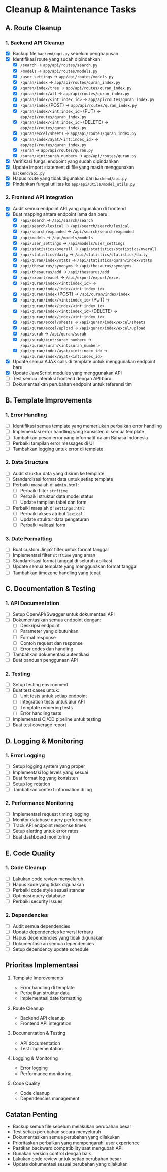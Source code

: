 # Cleanup & Maintenance Tasks

## A. Route Cleanup

### 1. Backend API Cleanup

- [x] Backup file `backend/api.py` sebelum penghapusan
- [x] Identifikasi route yang sudah dipindahkan:
  - [x] `/search` -> `app/api/routes/search.py`
  - [x] `/models` -> `app/api/routes/models.py`
  - [x] `/user_settings` -> `app/api/routes/models.py`
  - [x] `/quran/index` -> `app/api/routes/quran_index.py`
  - [x] `/quran/index/tree` -> `app/api/routes/quran_index.py`
  - [x] `/quran/index/all` -> `app/api/routes/quran_index.py`
  - [x] `/quran/index/<int:index_id>` -> `app/api/routes/quran_index.py`
  - [x] `/quran/index` (POST) -> `app/api/routes/quran_index.py`
  - [x] `/quran/index/<int:index_id>` (PUT) -> `app/api/routes/quran_index.py`
  - [x] `/quran/index/<int:index_id>` (DELETE) -> `app/api/routes/quran_index.py`
  - [x] `/quran/excel/sheets` -> `app/api/routes/quran_index.py`
  - [x] `/quran/index/ayat/<int:index_id>` -> `app/api/routes/quran_index.py`
  - [x] `/surah` -> `app/api/routes/quran.py`
  - [x] `/surah/<int:surah_number>` -> `app/api/routes/quran.py`
- [x] Verifikasi fungsi endpoint yang sudah dipindahkan
- [x] Update import statement di file yang masih menggunakan `backend/api.py`
- [x] Hapus route yang tidak digunakan dari `backend/api.py`
- [x] Pindahkan fungsi utilitas ke `app/api/utils/model_utils.py`

### 2. Frontend API Integration

- [x] Audit semua endpoint API yang digunakan di frontend
- [x] Buat mapping antara endpoint lama dan baru:
  - [x] `/api/search` → `/api/search/search`
  - [x] `/api/search/lexical` → `/api/search/search/lexical`
  - [x] `/api/search/expanded` → `/api/search/search/expanded`
  - [x] `/api/models` → `/api/models/models`
  - [x] `/api/user_settings` → `/api/models/user_settings`
  - [x] `/api/statistics/overall` → `/api/statistics/statistics/overall`
  - [x] `/api/statistics/daily` → `/api/statistics/statistics/daily`
  - [x] `/api/quran/index/stats` → `/api/statistics/quran/index/stats`
  - [x] `/api/thesaurus/synonyms` → `/api/thesaurus/synonyms`
  - [x] `/api/thesaurus/add` → `/api/thesaurus/add`
  - [x] `/api/export/excel` → `/api/export/export/excel`
  - [x] `/api/quran/index/<int:index_id>` → `/api/quran/index/index/<int:index_id>`
  - [x] `/api/quran/index` (POST) → `/api/quran/index/index`
  - [x] `/api/quran/index/<int:index_id>` (PUT) → `/api/quran/index/index/<int:index_id>`
  - [x] `/api/quran/index/<int:index_id>` (DELETE) → `/api/quran/index/index/<int:index_id>`
  - [x] `/api/quran/excel/sheets` → `/api/quran/index/excel/sheets`
  - [x] `/api/quran/excel/upload` → `/api/quran/index/excel/upload`
  - [x] `/api/surah` → `/api/quran/surah`
  - [x] `/api/surah/<int:surah_number>` → `/api/quran/surah/<int:surah_number>`
  - [x] `/api/quran/index/ayat/<int:index_id>` → `/api/quran/index/ayat/<int:index_id>`
- [x] Update semua AJAX calls di template untuk menggunakan endpoint baru
- [x] Update JavaScript modules yang menggunakan API
- [ ] Test semua interaksi frontend dengan API baru
- [ ] Dokumentasikan perubahan endpoint untuk referensi tim

## B. Template Improvements

### 1. Error Handling

- [ ] Identifikasi semua template yang memerlukan perbaikan error handling
- [ ] Implementasi error handling yang konsisten di semua template
- [ ] Tambahkan pesan error yang informatif dalam Bahasa Indonesia
- [ ] Perbaiki tampilan error messages di UI
- [ ] Tambahkan logging untuk error di template

### 2. Data Structure

- [ ] Audit struktur data yang dikirim ke template
- [ ] Standardisasi format data untuk setiap template
- [ ] Perbaiki masalah di `admin.html`:
  - [ ] Perbaiki filter `strftime`
  - [ ] Perbaiki struktur data model status
  - [ ] Update tampilan tabel dan form
- [ ] Perbaiki masalah di `settings.html`:
  - [ ] Perbaiki akses atribut `lexical`
  - [ ] Update struktur data pengaturan
  - [ ] Perbaiki validasi form

### 3. Date Formatting

- [ ] Buat custom Jinja2 filter untuk format tanggal
- [ ] Implementasi filter `strftime` yang aman
- [ ] Standardisasi format tanggal di seluruh aplikasi
- [ ] Update semua template yang menggunakan format tanggal
- [ ] Tambahkan timezone handling yang tepat

## C. Documentation & Testing

### 1. API Documentation

- [ ] Setup OpenAPI/Swagger untuk dokumentasi API
- [ ] Dokumentasikan semua endpoint dengan:
  - [ ] Deskripsi endpoint
  - [ ] Parameter yang dibutuhkan
  - [ ] Format response
  - [ ] Contoh request dan response
  - [ ] Error codes dan handling
- [ ] Tambahkan dokumentasi autentikasi
- [ ] Buat panduan penggunaan API

### 2. Testing

- [ ] Setup testing environment
- [ ] Buat test cases untuk:
  - [ ] Unit tests untuk setiap endpoint
  - [ ] Integration tests untuk alur API
  - [ ] Template rendering tests
  - [ ] Error handling tests
- [ ] Implementasi CI/CD pipeline untuk testing
- [ ] Buat test coverage report

## D. Logging & Monitoring

### 1. Error Logging

- [ ] Setup logging system yang proper
- [ ] Implementasi log levels yang sesuai
- [ ] Buat format log yang konsisten
- [ ] Setup log rotation
- [ ] Tambahkan context information di log

### 2. Performance Monitoring

- [ ] Implementasi request timing logging
- [ ] Monitor database query performance
- [ ] Track API endpoint response times
- [ ] Setup alerting untuk error rates
- [ ] Buat dashboard monitoring

## E. Code Quality

### 1. Code Cleanup

- [ ] Lakukan code review menyeluruh
- [ ] Hapus kode yang tidak digunakan
- [ ] Perbaiki code style sesuai standar
- [ ] Optimasi query database
- [ ] Perbaiki security issues

### 2. Dependencies

- [ ] Audit semua dependencies
- [ ] Update dependencies ke versi terbaru
- [ ] Hapus dependencies yang tidak digunakan
- [ ] Dokumentasikan semua dependencies
- [ ] Setup dependency update schedule

## Prioritas Implementasi

1. Template Improvements

   - Error handling di template
   - Perbaikan struktur data
   - Implementasi date formatting

2. Route Cleanup

   - Backend API cleanup
   - Frontend API integration

3. Documentation & Testing

   - API documentation
   - Test implementation

4. Logging & Monitoring

   - Error logging
   - Performance monitoring

5. Code Quality
   - Code cleanup
   - Dependencies management

## Catatan Penting

- Backup semua file sebelum melakukan perubahan besar
- Test setiap perubahan secara menyeluruh
- Dokumentasikan semua perubahan yang dilakukan
- Prioritaskan perbaikan yang mempengaruhi user experience
- Pastikan backward compatibility saat mengubah API
- Gunakan version control dengan baik
- Lakukan code review untuk setiap perubahan besar
- Update dokumentasi sesuai perubahan yang dilakukan
